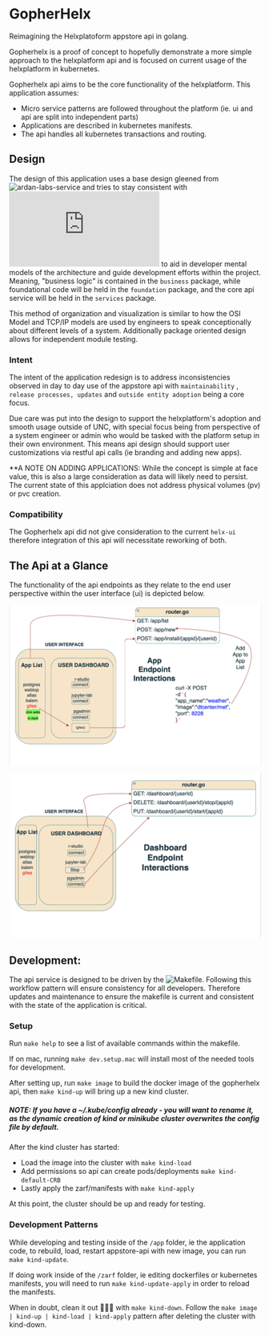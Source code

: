 # GopherHelx
Reimagining the Helxplatoform appstore api in golang.

Gopherhelx is a proof of concept to hopefully demonstrate a more 
simple approach to the helxplatform api and is focused on current usage
of the helxplatform in kubernetes.

Gopherhelx api aims to be the core functionality of the helxplatform.
This application assumes: 
  - Micro service patterns are followed throughout the platform (ie. ui and api are split into independent parts)
  - Applications are described in kubernetes manifests.
  - The api handles all kubernetes transactions and routing.

## Design
The design of this application uses a base design gleened from ![ardan-labs-service](https://github.com/ardanlabs/service) and tries to stay consistent with ![package oriented design philosophies](https://www.ardanlabs.com/blog/2017/02/package-oriented-design.html) to aid in developer mental models of the architecture and guide development efforts within the project. Meaning, "business logic" is contained in the `business` package, while foundational code will be held in the `foundation` package, and the core api service will be held in the `services` package. 

This method of organization and visualization is similar to how the OSI Model and TCP/IP models are used by engineers to speak conceptionally about different levels of a system. Additionally package oriented design allows for independent module testing.

### Intent
The intent of the application redesign is to address inconsistencies observed in day to day use of the appstore api with `maintainability` , `release processes, updates` and `outside entity adoption` being a core focus. 

Due care was put into the design to support the helxplatform's adoption and smooth usage outside of UNC, with special focus being from perspective of a system engineer or admin who would be tasked with the platform setup in their own environment. This means api design should support user customizations via restful api calls (ie branding and adding new apps).

**A NOTE ON ADDING APPLICATIONS: While the concept is simple at face value, this is also a large consideration as data will likely need to persist. The current state of this applciation does not address physical volumes (pv) or pvc creation.

### Compatibility
The Gopherhelx api did not give consideration to the current `helx-ui` therefore integration of this api will necessitate reworking of both. 

## The Api at a Glance
The functionality of the api endpoints as they relate to the end user perspective within the user interface (ui) is depicted below.

![alt text](https://github.com/joshua-seals/gopherhelx/blob/readme-illustration/.readme-images/images/app-list-endpoints.png?raw=true)

![alt text](https://github.com/joshua-seals/gopherhelx/blob/readme-illustration/.readme-images/images/dashboard-list-endpoints.png?raw=true)

## Development:
The api service is designed to be driven by the ![Makefile](https://github.com/joshua-seals/gopherhelx/blob/main/Makefile). Following this workflow pattern will ensure consistency for all developers. Therefore updates and maintenance to ensure the makefile is current and consistent with the state of the application is critical. 

### Setup
Run `make help` to see a list of available commands within the makefile. 

If on mac, running `make dev.setup.mac` will install most of the needed tools for development.

After setting up, run `make image` to build the docker image of the gopherhelx api, then `make kind-up` will bring up a new kind cluster. 

##### NOTE: If you have a ~/.kube/config already - you will want to rename it, as the dynamic creation of kind or minikube cluster overwrites the config file by default. 

After the kind cluster has started:
- Load the image into the cluster with `make kind-load` 
- Add permissions so api can create pods/deployments `make kind-default-CRB`
- Lastly apply the zarf/manifests with `make kind-apply`

At this point, the cluster should be up and ready for testing.

### Development Patterns
While developing and testing inside of the `/app` folder, ie the application code, to rebuild, load, restart appstore-api with new image, you can run `make kind-update`.

If doing work inside of the `/zarf` folder, ie editing dockerfiles or kubernetes manifests, you will need to run `make kind-update-apply` in order to reload the manifests.

When in doubt, clean it out 🧹🫧🧼 with `make kind-down`. 
Follow the `make image | kind-up | kind-load | kind-apply` pattern after deleting the cluster with kind-down.
